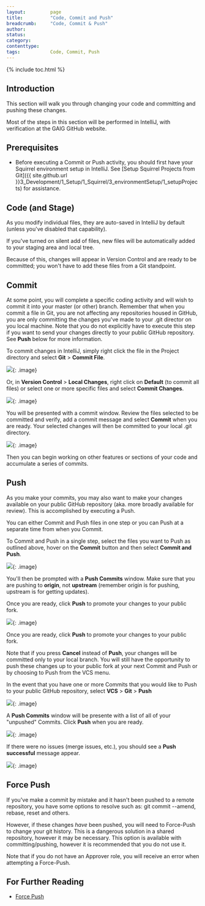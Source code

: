 ```yaml
---
layout:         page
title:          "Code, Commit and Push"
breadcrumb:     "Code, Commit & Push"
author:
status:         
category:
contenttype:
tags:           Code, Commit, Push
---
```


{% include toc.html %}

## Introduction

This section will walk you through changing your code and committing and pushing these changes. 

Most of the steps in this section will be performed in IntelliJ, with verification 
at the GAIG GitHub website.

## Prerequisites

* Before executing a Commit or Push activity, you should first have your Squirrel environment setup in IntelliJ.  See [Setup Squirrel Projects from Git]({{ site.github.url }}3_Development/1_Setup/1_Squirrel/3_environmentSetup/1_setupProjects) for assistance.  

## Code (and Stage)  
As you modify individual files, they are auto-saved in IntelliJ by default (unless you've disabled that capability).   

If you've turned on silent add of files, new files will be automatically added to your staging area and local tree.
 
Because of this, changes will appear in Version Control and are ready to be committed; you won't have to add these 
files from a Git standpoint.  

## Commit  <span class="octicon octicon-git-commit" style="font-size: 20px"></span>

At some point, you will complete a specific coding activity and will wish to commit it into your master (or other) branch.
Remember that when you commit a file in Git, you are not affecting any repositories housed in GitHub, you are only committing 
the changes you've made to your .git director on you local machine.  Note that you do not explicitly have to execute this step
if you want to send your changes directly to your public GitHub repository.  See **Push** below for more information. 

To commit changes in IntelliJ, simply right click the file in the Project directory and select **Git** > **Commit File**.  

![](images/commitFromProject.png){: .image}

Or, in **Version Control** > **Local Changes**, right click on **Default** (to commit all files) or select one or more specific 
files and select **Commit Changes**. 

![](images/commitFromVersionControl.png){: .image}

You will be presented with a commit window.  Review the files selected to be committed and verify, add a commit message 
and select **Commit** when you are ready.  Your selected changes will then be committed to your local .git directory. 

![](images/commitWindow.jpg){: .image}

Then you can begin working on other features or sections of your code and accumulate a series of commits. 

## Push  <span class="octicon octicon-repo-push" style="font-size: 20px"></span>

As you make your commits, you may also want to make your changes available on your public GitHub repository (aka. more 
broadly available for review).  This is accomplished by executing a Push.

You can either Commit and Push files in one step or you can Push at a separate time from when you Commit.  

To Commit and Push in a single step, select the files you want to Push as outlined above, hover on the **Commit** button 
and then select **Commit and Push**.
   
![](images/commitAndPush_01.jpg){: .image}

You'll then be prompted with a **Push Commits** window.  Make sure that you are pushing to **origin**, not **upstream** 
(remember origin is for pushing, upstream is for getting updates). 

Once you are ready, click **Push** to promote your changes to your public fork.

![](images/commitAndPush_02.png){: .image}

Once you are ready, click **Push** to promote your changes to your public fork.  

Note that if you press **Cancel** instead of **Push**, your changes will be committed only to your local branch.  You will 
still have the opportunity to push these changes up to your public fork at your next Commit and Push or by choosing to Push
from the VCS menu.  

In the event that you have one or more Commits that you would like to Push to your public GitHub repository, select **VCS** >
**Git** > **Push**

![](images/commitAndPush_03.jpg){: .image}

A **Push Commits** window will be presente with a list of all of your "unpushed" Commits.  Click **Push** when you are ready. 

![](images/commitAndPush_04.png){: .image}

If there were no issues (merge issues, etc.), you should see a **Push successful** message appear. 

![](images/commitAndPush_05.png){: .image}

## Force Push <span class="octicon octicon-repo-force-push" style="font-size: 20px"></span>
  
If you've make a commit by mistake and it hasn't been pushed to a remote repository, 
you have some options to resolve such as: git commit --amend, rebase, reset and others.
    
However, if these changes *have* been pushed, you will need to Force-Push to change 
your git history.  This is a dangerous solution in a shared repository, however it 
may be necessary. This option is available with committing/pushing, however it is 
recommended that you do not use it.

Note that if you do not have an Approver role, you will receive an error when
attempting a Force-Push.

## For Further Reading

* [Force Push](http://blog.sensible.io/2012/10/09/git-to-force-put-or-not-to-force-push.html)